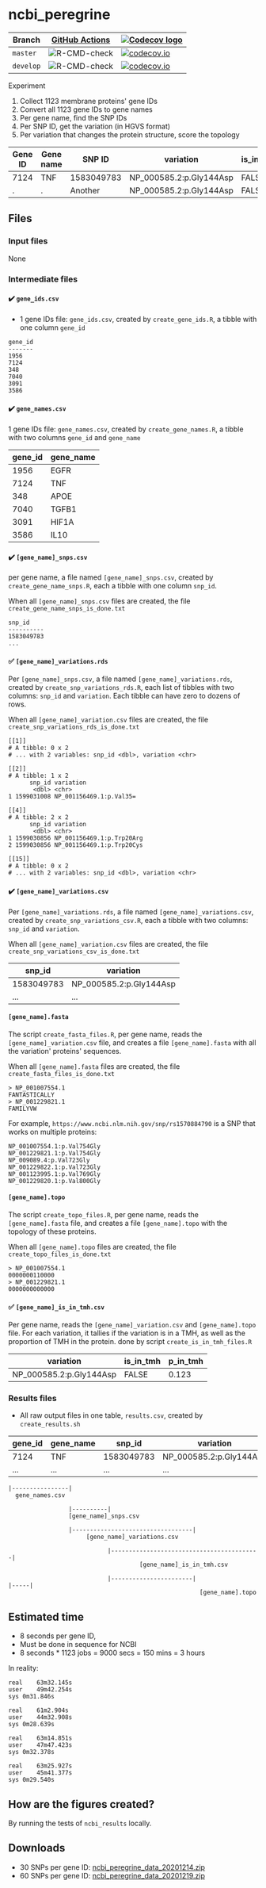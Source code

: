 # ncbi_peregrine

Branch   |[GitHub Actions](https://github.com/richelbilderbeek/ncbi_peregrine/actions)                                     |[![Codecov logo](man/figures/Codecov.png)](https://www.codecov.io)
---------|-----------------------------------------------------------------------------------------------------------------|--------------------------------------------------------------------------------------------------------------------------------------------------------------------------------
`master` |![R-CMD-check](https://github.com/richelbilderbeek/ncbi_peregrine/workflows/R-CMD-check/badge.svg?branch=master) |[![codecov.io](https://codecov.io/github/richelbilderbeek/ncbi_peregrine/coverage.svg?branch=master)](https://codecov.io/github/richelbilderbeek/ncbi_peregrine/branch/master)
`develop`|![R-CMD-check](https://github.com/richelbilderbeek/ncbi_peregrine/workflows/R-CMD-check/badge.svg?branch=develop)|[![codecov.io](https://codecov.io/github/richelbilderbeek/ncbi_peregrine/coverage.svg?branch=develop)](https://codecov.io/github/richelbilderbeek/ncbi_peregrine/branch/develop)

Experiment

  1. Collect 1123 membrane proteins' gene IDs
  2. Convert all 1123 gene IDs to gene names
  3. Per gene name, find the SNP IDs
  4. Per SNP ID, get the variation (in HGVS format)
  5. Per variation that changes the protein structure, score the topology


Gene ID|Gene name|SNP ID    |variation              |is_in_tmh|p_is_tmh
-------|---------|----------|-----------------------|---------|--------
7124   |TNF      |1583049783|NP_000585.2:p.Gly144Asp|FALSE    |0.1
.      |.        |Another   |NP_000585.2:p.Gly144Asp|FALSE    |0.2

## Files

### Input files

None

### Intermediate files

#### :heavy_check_mark: `gene_ids.csv`

 * 1 gene IDs file: `gene_ids.csv`, 
   created by `create_gene_ids.R`,
   a tibble with one column `gene_id`

```
gene_id
-------
1956
7124
348
7040
3091
3586
```

#### :heavy_check_mark: `gene_names.csv`

1 gene IDs file: `gene_names.csv`, 
created by `create_gene_names.R`,
a tibble with two columns `gene_id` and `gene_name`

gene_id|gene_name
-------|----------
1956   |EGFR
7124   |TNF
348    |APOE  
7040   |TGFB1
3091   |HIF1A
3586   |IL10

#### :heavy_check_mark: `[gene_name]_snps.csv`

per gene name, a file named `[gene_name]_snps.csv`,
created by `create_gene_name_snps.R`,
each a tibble with one column `snp_id`.

When all `[gene_name]_snps.csv` files are created,
the file `create_gene_name_snps_is_done.txt`


```
snp_id    
----------
1583049783
...       
```

#### :white_check_mark: `[gene_name]_variations.rds`

Per `[gene_name]_snps.csv`, a file named `[gene_name]_variations.rds`,
created by `create_snp_variations_rds.R`,
each list of tibbles with two columns: `snp_id` and `variation`.
Each tibble can have zero to dozens of rows.

When all `[gene_name]_variation.csv` files are created,
the file `create_snp_variations_rds_is_done.txt`

```
[[1]]
# A tibble: 0 x 2
# ... with 2 variables: snp_id <dbl>, variation <chr>

[[2]]
# A tibble: 1 x 2
      snp_id variation              
       <dbl> <chr>                  
1 1599031008 NP_001156469.1:p.Val35=

[[4]]
# A tibble: 2 x 2
      snp_id variation                
       <dbl> <chr>                    
1 1599030856 NP_001156469.1:p.Trp20Arg
2 1599030856 NP_001156469.1:p.Trp20Cys

[[15]]
# A tibble: 0 x 2
# ... with 2 variables: snp_id <dbl>, variation <chr>
```

#### :heavy_check_mark: `[gene_name]_variations.csv`

Per `[gene_name]_variations.rds`, a file named `[gene_name]_variations.csv`,
created by `create_snp_variations_csv.R`,
each a tibble with two columns: `snp_id` and `variation`.

When all `[gene_name]_variation.csv` files are created,
the file `create_snp_variations_csv_is_done.txt`

snp_id    |variation              
----------|-----------------------
1583049783|NP_000585.2:p.Gly144Asp
...       |...                    

#### `[gene_name].fasta`

The script `create_fasta_files.R`,
per gene name, reads the `[gene_name]_variation.csv` file,
and creates a file `[gene_name].fasta` with all the variation'
proteins' sequences.

When all `[gene_name].fasta` files are created,
the file `create_fasta_files_is_done.txt`

```
> NP_001007554.1
FANTASTICALLY
> NP_001229821.1
FAMILYVW
```

For example, `https://www.ncbi.nlm.nih.gov/snp/rs1570884790` is a SNP that
works on multiple proteins:

```
NP_001007554.1:p.Val754Gly
NP_001229821.1:p.Val754Gly
NP_009089.4:p.Val723Gly
NP_001229822.1:p.Val723Gly
NP_001123995.1:p.Val769Gly
NP_001229820.1:p.Val800Gly 
```

#### `[gene_name].topo`

The script `create_topo_files.R`,
per gene name, reads the `[gene_name].fasta` file,
and creates a file `[gene_name].topo` with the topology 
of these proteins.

When all `[gene_name].topo` files are created,
the file `create_topo_files_is_done.txt`

```
> NP_001007554.1
0000000110000
> NP_001229821.1
0000000000000
```

#### :white_check_mark: `[gene_name]_is_in_tmh.csv`

Per gene name, reads the `[gene_name]_variation.csv` 
and `[gene_name].topo` file. 
For each variation, it tallies if the variation is in a TMH,
as well as the proportion of TMH in the protein. 
done by script `create_is_in_tmh_files.R`

variation              |is_in_tmh|p_in_tmh
-----------------------|---------|--------
NP_000585.2:p.Gly144Asp|FALSE    |0.123   

### Results files

 * All raw output files in one table, `results.csv`,
   created by `create_results.sh`

gene_id|gene_name|snp_id    |variation              |is_in_tmh|p_in_tmh|n_tmh
-------|---------|----------|-----------------------|---------|--------|-----
7124   |TNF      |1583049783|NP_000585.2:p.Gly144Asp|FALSE    |0.123   |314
...    |...      |...       |...                    |...      |...     |271


```
|----------------|
  gene_names.csv

                 |----------|
                 [gene_name]_snps.csv

                 |----------------------------------|
                      [gene_name]_variations.csv

                            |------------------------------------------|
                                     [gene_name]_is_in_tmh.csv

                            |-----------------------|                  |-----|
                                                      [gene_name].topo
```

## Estimated time

 * 8 seconds per gene ID, 
 * Must be done in sequence for NCBI
 * 8 seconds * 1123 jobs = 9000 secs = 150 mins = 3 hours

In reality:

```
real	63m32.145s
user	49m42.254s
sys	0m31.846s
```

```
real	61m2.904s
user	44m32.908s
sys	0m28.639s
``` 

```
real	63m14.851s
user	47m47.423s
sys	0m32.378s
```

```
real	63m25.927s
user	45m41.377s
sys	0m29.540s
```

## How are the figures created?

By running the tests of `ncbi_results` locally.

## Downloads

 * 30 SNPs per gene ID: [ncbi_peregrine_data_20201214.zip](http://richelbilderbeek.nl/ncbi_peregrine_data_20201214.zip)
 * 60 SNPs per gene ID: [ncbi_peregrine_data_20201219.zip](http://richelbilderbeek.nl/ncbi_peregrine_data_20201219.zip)

